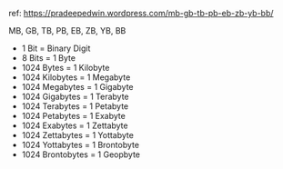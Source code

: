 ref: https://pradeepedwin.wordpress.com/mb-gb-tb-pb-eb-zb-yb-bb/

MB, GB, TB, PB, EB, ZB, YB, BB

- 1 Bit = Binary Digit
- 8 Bits = 1 Byte
- 1024 Bytes = 1 Kilobyte
- 1024 Kilobytes = 1 Megabyte
- 1024 Megabytes = 1 Gigabyte
- 1024 Gigabytes = 1 Terabyte
- 1024 Terabytes = 1 Petabyte
- 1024 Petabytes = 1 Exabyte
- 1024 Exabytes = 1 Zettabyte
- 1024 Zettabytes = 1 Yottabyte
- 1024 Yottabytes = 1 Brontobyte
- 1024 Brontobytes = 1 Geopbyte
